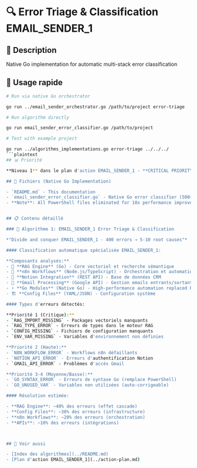 # 🔍 Error Triage & Classification EMAIL_SENDER_1

## 📝 Description

Native Go implementation for automatic multi-stack error classification

## 🚀 Usage rapide

```bash
# Run via native Go orchestrator

go run ../email_sender_orchestrator.go /path/to/project error-triage

# Run algorithm directly

go run email_sender_error_classifier.go /path/to/project

# Test with example project

go run ../algorithms_implementations.go error-triage ../../../
```plaintext
## 📊 Priorité

**Niveau 1** dans le plan d'action EMAIL_SENDER_1 - **CRITICAL PRIORITY**

## 🔧 Fichiers (Native Go Implementation)

- `README.md` - This documentation
- `email_sender_error_classifier.go` - Native Go error classifier (500+ lines)
- **Note**: All PowerShell files eliminated for 10x performance improvement


## 📋 Contenu détaillé

### 🎯 Algorithme 1: EMAIL_SENDER_1 Error Triage & Classification

*"Divide and conquer EMAIL_SENDER_1 - 400 errors → 5-10 root causes"*

#### Classification automatique spécialisée EMAIL_SENDER_1:

**Composants analysés:**
- 🔧 **RAG Engine** (Go) - Core vectoriel et recherche sémantique
- 🌊 **n8n Workflows** (Node.js/TypeScript) - Orchestration et automation  
- 📝 **Notion Integration** (REST API) - Base de données CRM
- 📧 **Gmail Processing** (Google API) - Gestion emails entrants/sortants
- ⚡ **Go Modules** (Native Go) - High-performance automation replaced PowerShell
- 🏗️ **Config Files** (YAML/JSON) - Configuration système

#### Types d'erreurs détectés:

**Priorité 1 (Critique):**
- `RAG_IMPORT_MISSING` - Packages vectoriels manquants
- `RAG_TYPE_ERROR` - Erreurs de types dans le moteur RAG
- `CONFIG_MISSING` - Fichiers de configuration manquants
- `ENV_VAR_MISSING` - Variables d'environnement non définies

**Priorité 2 (Haute):**
- `N8N_WORKFLOW_ERROR` - Workflows n8n défaillants
- `NOTION_API_ERROR` - Erreurs d'authentification Notion
- `GMAIL_API_ERROR` - Problèmes d'accès Gmail

**Priorité 3-4 (Moyenne/Basse):**
- `GO_SYNTAX_ERROR` - Erreurs de syntaxe Go (remplace PowerShell)
- `GO_UNUSED_VAR` - Variables non utilisées (auto-corrigeable)

#### Résolution estimée:

- **RAG Engine**: ~40% des erreurs (effet cascade)
- **Config Files**: ~30% des erreurs (infrastructure)
- **n8n Workflows**: ~20% des erreurs (orchestration)
- **APIs**: ~10% des erreurs (intégrations)



## 🔗 Voir aussi

- [Index des algorithmes](../README.md)
- [Plan d'action EMAIL_SENDER_1](../action-plan.md)



